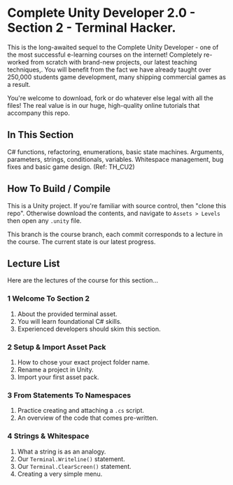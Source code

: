 # Complete Unity Developer 2.0 - Section 2 - Terminal Hacker.

This is the long-awaited sequel to the Complete Unity Developer - one of the most successful e-learning courses on the internet! Completely re-worked from scratch with brand-new projects, our latest teaching techniques,. You will benefit from the fact we have already taught over 250,000 students game development, many shipping commercial games as a result.

You're welcome to download, fork or do whatever else legal with all the files! The real value is in our huge, high-quality online tutorials that accompany this repo.

## In This Section
C# functions, refactoring, enumerations, basic state machines. Arguments, parameters, strings, conditionals, variables. Whitespace management, bug fixes and basic game design. (Ref: TH_CU2)

## How To Build / Compile
This is a Unity project. If you're familiar with source control, then "clone this repo". Otherwise download the contents, and navigate to `Assets > Levels` then open any `.unity` file.

This branch is the course branch, each commit corresponds to a lecture in the course. The current state is our latest progress.

## Lecture List
Here are the lectures of the course for this section...

### 1 Welcome To Section 2
1. About the provided terminal asset.
2. You will learn foundational C# skills.
3. Experienced developers should skim this section.

### 2 Setup & Import Asset Pack
1. How to chose your exact project folder name.
2. Rename a project in Unity.
3. Import your first asset pack.

### 3 From Statements To Namespaces
1. Practice creating and attaching a `.cs` script.
2. An overview of the code that comes pre-written.

### 4 Strings & Whitespace
1. What a string is as an analogy.
2. Our `Terminal.Writeline()` statement.
3. Our `Terminal.ClearScreen()` statement.
4. Creating a very simple menu.
